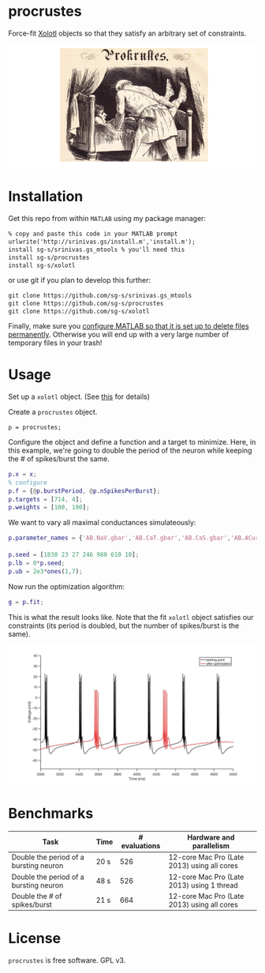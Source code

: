 # procrustes

Force-fit [Xolotl]() objects so that they satisfy an arbitrary set of constraints. 

![](./images/bed.png) 

# Installation 

Get this repo from within `MATLAB` using my package manager:

```
% copy and paste this code in your MATLAB prompt
urlwrite('http://srinivas.gs/install.m','install.m'); 
install sg-s/srinivas.gs_mtools % you'll need this
install sg-s/procrustes 
install sg-s/xolotl
```

or use git if you plan to develop this further: 

```
git clone https://github.com/sg-s/srinivas.gs_mtools
git clone https://github.com/sg-s/procrustes
git clone https://github.com/sg-s/xolotl
```

Finally, make sure you [configure MATLAB so that it is set up to delete files permanently](https://www.mathworks.com/help/matlab/ref/delete.html). Otherwise you will end up with a very large number of temporary files in your trash!


# Usage 

Set up a `xolotl` object. (See [this]() for details)

Create a  `procrustes` object.

```
p = procrustes;
```

Configure the object and define a function and a target to minimize. Here, in this example, we're going to double the period of the neuron while keeping the # of spikes/burst the same.

```matlab
p.x = x;
% configure 
p.f = {@p.burstPeriod, @p.nSpikesPerBurst};
p.targets = [714, 4]; 
p.weights = [100, 100];
```

We want to vary all maximal conductances simulateously: 

```matlab
p.parameter_names = {'AB.NaV.gbar','AB.CaT.gbar','AB.CaS.gbar','AB.ACurrent.gbar','AB.KCa.gbar','AB.Kd.gbar','AB.HCurrent.gbar'};

p.seed = [1830 23 27 246 980 610 10];
p.lb = 0*p.seed;
p.ub = 2e3*ones(1,7);

```

Now run the optimization algorithm:

```matlab
g = p.fit;
```

This is what the result looks like. Note that the fit `xolotl` object satisfies our constraints (its period is doubled, but the number of spikes/burst is the same).

![](./images/example.jpg) 


# Benchmarks 

| Task | Time | # evaluations | Hardware and parallelism |
|----- | ----- | ---- | --- |
| Double the period of a bursting neuron | 20 s | 526 | 12-core Mac Pro (Late 2013) using all cores |
| Double the period of a bursting neuron | 48 s | 526 | 12-core Mac Pro (Late 2013) using 1 thread |
| Double the # of spikes/burst | 21 s | 664 | 12-core Mac Pro (Late 2013) using all cores |

# License

`procrustes` is free software. GPL v3. 